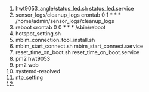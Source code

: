 1. hwt9053_angle/status_led.sh  status_led.service
2. sensor_logs/cleanup_logs  crontab 0 1 * * * /home/admin/sensor_logs/cleanup_logs
3. reboot crontab 0 0 * * * /sbin/reboot
4. hotspot_setting.sh
5. mbim_connection_tool_install.sh
6. mbim_start_connect.sh mbim_start_connect.service
7. reset_time_on_boot.sh reset_time_on_boot.service
8. pm2 hwt9053
9. pm2 web
10. systemd-resolved 
11. ntp_setting
12. 